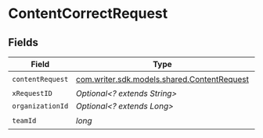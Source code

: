# ContentCorrectRequest


## Fields

| Field                                                                                | Type                                                                                 | Required                                                                             | Description                                                                          |
| ------------------------------------------------------------------------------------ | ------------------------------------------------------------------------------------ | ------------------------------------------------------------------------------------ | ------------------------------------------------------------------------------------ |
| `contentRequest`                                                                     | [com.writer.sdk.models.shared.ContentRequest](../../models/shared/ContentRequest.md) | :heavy_check_mark:                                                                   | N/A                                                                                  |
| `xRequestID`                                                                         | *Optional<? extends String>*                                                         | :heavy_minus_sign:                                                                   | N/A                                                                                  |
| `organizationId`                                                                     | *Optional<? extends Long>*                                                           | :heavy_minus_sign:                                                                   | N/A                                                                                  |
| `teamId`                                                                             | *long*                                                                               | :heavy_check_mark:                                                                   | N/A                                                                                  |
